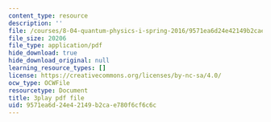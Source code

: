 ```yaml
---
content_type: resource
description: ''
file: /courses/8-04-quantum-physics-i-spring-2016/9571ea6d24e42149b2cae780f6cf6c6c_3368145.pdf
file_size: 20206
file_type: application/pdf
hide_download: true
hide_download_original: null
learning_resource_types: []
license: https://creativecommons.org/licenses/by-nc-sa/4.0/
ocw_type: OCWFile
resourcetype: Document
title: 3play pdf file
uid: 9571ea6d-24e4-2149-b2ca-e780f6cf6c6c
---
```

